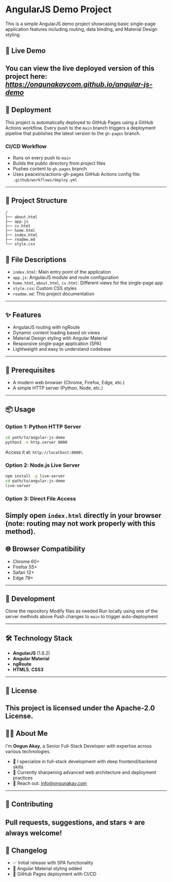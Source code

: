 # AngularJS Demo Project
This is a simple AngularJS demo project showcasing basic single-page application features including routing, data binding, and Material Design styling.
## 🔗 Live Demo
You can view the live deployed version of this project here:
*https://ongunakaycom.github.io/angular-js-demo*
---
## 🚀 Deployment
This project is automatically deployed to GitHub Pages using a GitHub Actions workflow. Every push to the `main` branch triggers a deployment pipeline that publishes the latest version to the `gh-pages` branch.
### CI/CD Workflow
- Runs on every push to `main`
- Builds the public directory from project files
- Pushes content to `gh-pages` branch
- Uses peaceiris/actions-gh-pages
GitHub Actions config file: `.github/workflows/deploy.yml`
---
## 📁 Project Structure
```
/
├── about.html
├── app.js
├── cv.html
├── home.html
├── index.html
├── readme.md
└── style.css
```
## 📄 File Descriptions
- `index.html`: Main entry point of the application
- `app.js`: AngularJS module and route configuration
- `home.html`, `about.html`, `cv.html`: Different views for the single-page app
- `style.css`: Custom CSS styles
- `readme.md`: This project documentation
---
## ✨ Features
- AngularJS routing with ngRoute
- Dynamic content loading based on views
- Material Design styling with Angular Material
- Responsive single-page application (SPA)
- Lightweight and easy to understand codebase
---
## 🧰 Prerequisites
- A modern web browser (Chrome, Firefox, Edge, etc.)
- A simple HTTP server (Python, Node, etc.)
---
## 📦 Usage
### Option 1: Python HTTP Server
```bash
cd path/to/angular-js-demo
python3 -m http.server 8000
```
Access it at: `http://localhost:8000\`
### Option 2: Node.js Live Server
```bash
npm install -g live-server
cd path/to/angular-js-demo
live-server
```
### Option 3: Direct File Access
Simply open `index.html` directly in your browser (note: routing may not work properly with this method).
---
## 🌐 Browser Compatibility
- Chrome 60+
- Firefox 55+
- Safari 12+
- Edge 79+
---
## 🔧 Development

Clone the repository
Modify files as needed
Run locally using one of the server methods above
Push changes to `main` to trigger auto-deployment

---
## 🛠️ Technology Stack
- **AngularJS** (1.8.2)
- **Angular Material**
- **ngRoute**
- **HTML5**, **CSS3**
---
## 📝 License
This project is licensed under the **Apache-2.0 License**.
---
## 👨‍💻 About Me
I'm **Ongun Akay**, a Senior Full-Stack Developer with expertise across various technologies.
- 👀 I specialize in full-stack development with deep frontend/backend skills
- 🌱 Currently sharpening advanced web architecture and deployment practices
- 💬 Reach out: info@ongunakay.com
---
## 🤝 Contributing
Pull requests, suggestions, and stars ⭐️ are always welcome!
---
## 📌 Changelog
- ✅ Initial release with SPA functionality
- 🎨 Angular Material styling added
- 🚀 GitHub Pages deployment with CI/CD